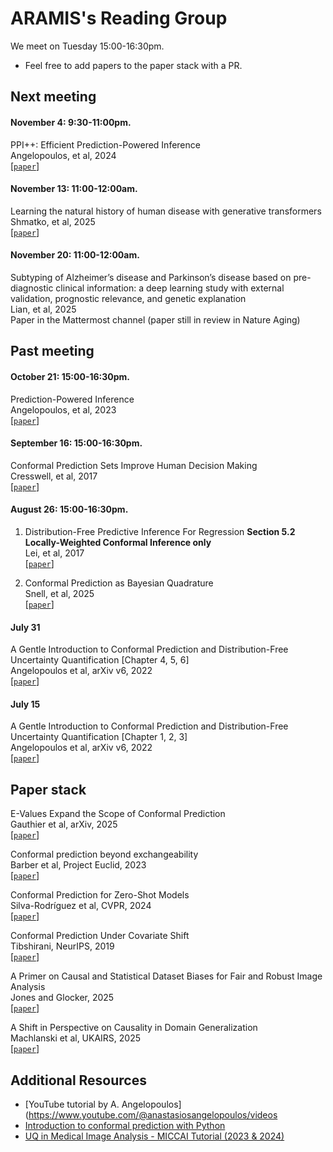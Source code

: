 # ARAMIS's Reading Group

We meet on Tuesday 15:00-16:30pm.

- Feel free to add papers to the paper stack with a PR.

## Next meeting
#### November 4: 9:30-11:00pm.
PPI++: Efficient Prediction-Powered Inference
\
Angelopoulos, et al, 2024
\
[[`paper`](https://arxiv.org/pdf/2311.01453)]


#### November 13: 11:00-12:00am.
Learning the natural history of human disease with generative transformers
\
Shmatko, et al, 2025
\
[[`paper`](https://www.nature.com/articles/s41586-025-09529-3)]

#### November 20: 11:00-12:00am.
Subtyping of Alzheimer’s disease and Parkinson’s disease based on pre-diagnostic clinical information: a deep learning study with external validation, prognostic relevance, and genetic explanation
\
Lian, et al, 2025
\
Paper in the Mattermost channel (paper still in review in Nature Aging)

## Past meeting


#### October 21: 15:00-16:30pm.
Prediction-Powered Inference
\
Angelopoulos, et al, 2023
\
[[`paper`](https://arxiv.org/pdf/2301.09633)]




#### September 16: 15:00-16:30pm.
Conformal Prediction Sets Improve Human Decision Making
\
Cresswell, et al, 2017
\
[[`paper`](https://arxiv.org/pdf/2401.13744)]



#### August 26: 15:00-16:30pm.
1. Distribution-Free Predictive Inference For Regression
**Section 5.2 Locally-Weighted Conformal Inference only**
\
Lei, et al, 2017
\
[[`paper`](https://arxiv.org/pdf/1604.04173)]

2. Conformal Prediction as Bayesian Quadrature 
\
Snell, et al, 2025
\
[[`paper`](https://arxiv.org/pdf/2502.13228)]

#### July 31

A Gentle Introduction to Conformal Prediction and
Distribution-Free Uncertainty Quantification [Chapter 4, 5, 6]
\
Angelopoulos et al, arXiv v6, 2022
\
[[`paper`](https://people.eecs.berkeley.edu/~angelopoulos/publications/downloads/gentle_intro_conformal_dfuq.pdf)]


#### July 15

A Gentle Introduction to Conformal Prediction and
Distribution-Free Uncertainty Quantification [Chapter 1, 2, 3]
\
Angelopoulos et al, arXiv v6, 2022
\
[[`paper`](https://people.eecs.berkeley.edu/~angelopoulos/publications/downloads/gentle_intro_conformal_dfuq.pdf)]

## Paper stack
E-Values Expand the Scope of Conformal Prediction
\
Gauthier et al, arXiv, 2025
\
[[`paper`](https://arxiv.org/pdf/2503.13050)]


Conformal prediction beyond exchangeability
\
Barber et al, Project Euclid, 2023
\
[[`paper`](https://arxiv.org/pdf/2202.13415)]

Conformal Prediction for Zero-Shot Models 
\
Silva-Rodríguez et al, CVPR, 2024 
\
[[`paper`](https://openaccess.thecvf.com/content/CVPR2025/papers/Silva-Rodriguez_Conformal_Prediction_for_Zero-Shot_Models_CVPR_2025_paper.pdf)]

Conformal Prediction Under Covariate Shift
\
Tibshirani, NeurIPS, 2019 
\
[[`paper`](https://arxiv.org/pdf/1904.06019)]

A Primer on Causal and Statistical Dataset Biases for Fair and Robust Image Analysis
\
Jones and Glocker, 2025
\
[[`paper`](https://arxiv.org/pdf/2509.04295)]

A Shift in Perspective on Causality in Domain Generalization
\
Machlanski et al, UKAIRS, 2025 
\
[[`paper`](https://arxiv.org/pdf/2508.12798)]

## Additional Resources

- [YouTube tutorial by A. Angelopoulos](https://www.youtube.com/@anastasiosangelopoulos/videos
- [Introduction to conformal prediction with Python](https://christophmolnar.com/books/conformal-prediction)
- [UQ in Medical Image Analysis - MICCAI Tutorial (2023 & 2024)](https://github.com/agaldran/uqinmia-miccai-2023)

